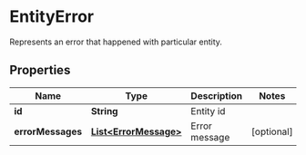

# EntityError

Represents an error that happened with particular entity.

## Properties

| Name | Type | Description | Notes |
|------------ | ------------- | ------------- | -------------|
|**id** | **String** | Entity id |  |
|**errorMessages** | [**List&lt;ErrorMessage&gt;**](ErrorMessage.md) | Error message |  [optional] |



